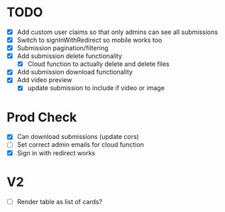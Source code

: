 # TODO

- [x] Add custom user claims so that only admins can see all submissions
- [x] Switch to signInWithRedirect so mobile works too
- [x] Submission pagination/filtering
- [x] Add submission delete functionality
  - [x] Cloud function to actually delete and delete files
- [x] Add submission download functionality
- [x] Add video preview
  - [x] update submission to include if video or image

# Prod Check
- [x] Can download submissions (update cors)
- [ ] Set correct admin emails for cloud function
- [x] Sign in with redirect works

# V2
- [ ] Render table as list of cards?
